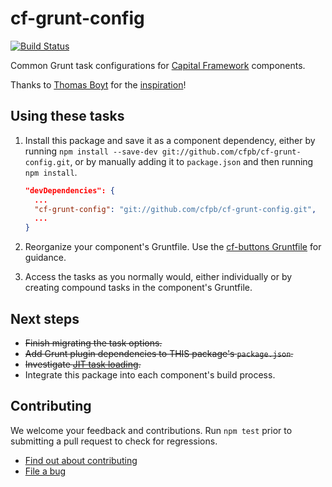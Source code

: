 # cf-grunt-config

[![Build Status](https://travis-ci.org/cfpb/cf-grunt-config.svg)](https://travis-ci.org/cfpb/cf-grunt-config)

Common Grunt task configurations for
[Capital Framework](https://github.com/cfpb/capital-framework) components.

Thanks to [Thomas Boyt](https://github.com/thomasboyt) for the
[inspiration](http://www.thomasboyt.com/2013/09/01/maintainable-grunt.html)!


## Using these tasks

1. Install this package and save it as a component dependency, either by running
   `npm install --save-dev git://github.com/cfpb/cf-grunt-config.git`,
   or by manually adding it to `package.json` and then running `npm install`.
   
   ```json
   "devDependencies": {
     ...
     "cf-grunt-config": "git://github.com/cfpb/cf-grunt-config.git",
     ...
   }
   ```
2. Reorganize your component's Gruntfile.
   Use the [cf-buttons Gruntfile](https://github.com/cfpb/cf-buttons/blob/gh-pages/Gruntfile.js) for guidance.
3. Access the tasks as you normally would, either individually or by creating
   compound tasks in the component's Gruntfile.


## Next steps

- ~~Finish migrating the task options.~~
- ~~Add Grunt plugin dependencies to THIS package's `package.json`.~~
- ~~Investigate [JIT task loading](https://github.com/shootaroo/jit-grunt).~~
- Integrate this package into each component's build process.


## Contributing

We welcome your feedback and contributions. Run `npm test` prior to submitting a pull request to check for regressions.

- [Find out about contributing](https://github.com/cfpb/cf-grunt-config/blob/master/CONTRIBUTING.md)
- [File a bug](https://github.com/cfpb/cf-grunt-config/issues/new?body=%23%23%20URL%0D%0D%0D%23%23%20Actual%20Behavior%0D%0D%0D%23%23%20Expected%20Behavior%0D%0D%0D%23%23%20Steps%20to%20Reproduce%0D%0D%0D%23%23%20Screenshot&labels=bug)
